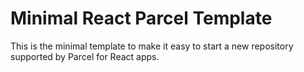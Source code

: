 # Minimal React Parcel Template
This is the minimal template to make it easy to start a new repository supported by Parcel for React apps.